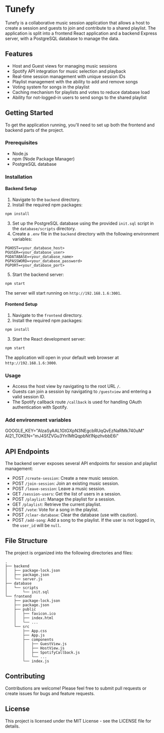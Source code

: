 # Tunefy

Tunefy is a collaborative music session application that allows a host to create a session and guests to join and contribute to a shared playlist. The application is split into a frontend React application and a backend Express server, with a PostgreSQL database to manage the data.

## Features

- Host and Guest views for managing music sessions
- Spotify API integration for music selection and playback
- Real-time session management with unique session IDs
- Playlist management with the ability to add and remove songs
- Voting system for songs in the playlist
- Caching mechanism for playlists and votes to reduce database load
- Ability for not-logged-in users to send songs to the shared playlist

## Getting Started

To get the application running, you'll need to set up both the frontend and backend parts of the project.

### Prerequisites

- Node.js
- npm (Node Package Manager)
- PostgreSQL database

### Installation

#### Backend Setup

1. Navigate to the `backend` directory.
2. Install the required npm packages:

```sh
npm install
```

3. Set up the PostgreSQL database using the provided `init.sql` script in the `database/scripts` directory.
4. Create a `.env` file in the `backend` directory with the following environment variables:

```
PGHOST=<your_database_host>
PGUSER=<your_database_user>
PGDATABASE=<your_database_name>
PGPASSWORD=<your_database_password>
PGPORT=<your_database_port>
```

5. Start the backend server:

```sh
npm start
```

The server will start running on `http://192.168.1.6:3001`.

#### Frontend Setup

1. Navigate to the `frontend` directory.
2. Install the required npm packages:

```sh
npm install
```

3. Start the React development server:

```sh
npm start
```


The application will open in your default web browser at `http://192.168.1.6:3000`.

### Usage

- Access the host view by navigating to the root URL `/`.
- Guests can join a session by navigating to `/guestview` and entering a valid session ID.
- The Spotify callback route `/callback` is used for handling OAuth authentication with Spotify.

### Add environment variables
GOOGLE_KEY="AIzaSyAAL1GtGXpN3NEgcbRUqQvEzNaRMk740uM"
AI21_TOKEN="mJ4SfZVGu3Yn1MtQqpbNt1NpzhvbbE6i"

## API Endpoints

The backend server exposes several API endpoints for session and playlist management:

- POST `/create-session`: Create a new music session.
- POST `/join-session`: Join an existing music session.
- POST `/leave-session`: Leave a music session.
- GET `/session-users`: Get the list of users in a session.
- POST `/playlist`: Manage the playlist for a session.
- GET `/playlist`: Retrieve the current playlist.
- POST `/vote`: Vote for a song in the playlist.
- POST `/clear-database`: Clear the database (use with caution).
- POST `/add-song`: Add a song to the playlist. If the user is not logged in, the `user_id` will be `null`.

## File Structure

The project is organized into the following directories and files:

```
.
├── backend
│   ├── package-lock.json
│   ├── package.json
│   └── server.js
├── database
│   └── scripts
│       └── init.sql
└── frontend
    ├── package-lock.json
    ├── package.json
    ├── public
    │   ├── favicon.ico
    │   ├── index.html
    │   └── ...
    └── src
        ├── App.css
        ├── App.js
        ├── components
        │   ├── GuestView.js
        │   ├── HostView.js
        │   ├── SpotifyCallback.js
        │   └── ...
        └── index.js
```

## Contributing

Contributions are welcome! Please feel free to submit pull requests or create issues for bugs and feature requests.

## License

This project is licensed under the MIT License - see the LICENSE file for details.
